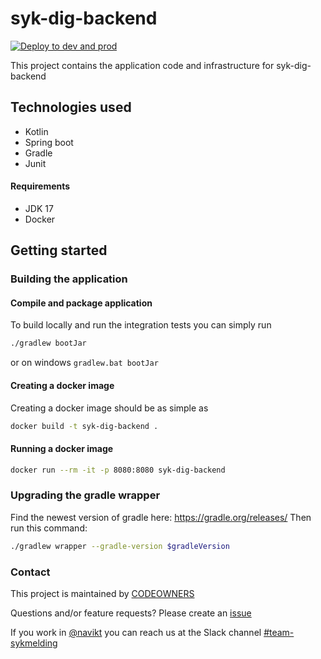# syk-dig-backend
[![Deploy to dev and prod](https://github.com/navikt/syk-dig-backend/actions/workflows/deploy.yml/badge.svg)](https://github.com/navikt/syk-dig-backend/actions/workflows/deploy.yml)

This project contains the application code and infrastructure for syk-dig-backend

## Technologies used
* Kotlin
* Spring boot
* Gradle
* Junit

#### Requirements

* JDK 17
* Docker


## Getting started
### Building the application
#### Compile and package application
To build locally and run the integration tests you can simply run 
``` bash
./gradlew bootJar
```
or  on windows 
`gradlew.bat bootJar`

#### Creating a docker image
Creating a docker image should be as simple as
``` bash 
docker build -t syk-dig-backend .
```

#### Running a docker image
``` bash
docker run --rm -it -p 8080:8080 syk-dig-backend
```

### Upgrading the gradle wrapper
Find the newest version of gradle here: https://gradle.org/releases/ Then run this command:

``` bash
./gradlew wrapper --gradle-version $gradleVersion
```

### Contact

This project is maintained by [CODEOWNERS](CODEOWNERS)

Questions and/or feature requests? Please create an [issue](https://github.com/navikt/syk-dig-backend/issues)

If you work in [@navikt](https://github.com/navikt) you can reach us at the Slack
channel [#team-sykmelding](https://nav-it.slack.com/archives/CMA3XV997)
